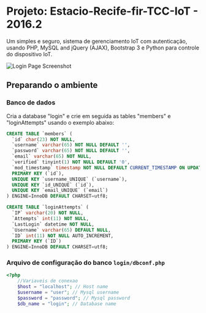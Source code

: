 Projeto: Estacio-Recife-fir-TCC-IoT - 2016.2
=========

Um simples e seguro, sistema de gerenciamento IoT com autenticação, usando PHP, MySQL and jQuery (AJAX), Bootstrap 3 e Python para controle do dispositivo IoT.

<img src="https://raw.githubusercontent.com/richardsonlima/estacio-recife-fir-tcc-IoT/master/screenshotsimages/screenshot.png" alt="Login Page Screenshot" />

## Preparando o ambiente
### 

### Banco de dados

Cria a database "login" e crie em seguida as tables "members" e "loginAttempts" usando o exemplo abaixo:

```sql
CREATE TABLE `members` (
  `id` char(23) NOT NULL,
  `username` varchar(65) NOT NULL DEFAULT '',
  `password` varchar(65) NOT NULL DEFAULT '',
  `email` varchar(65) NOT NULL,
  `verified` tinyint(1) NOT NULL DEFAULT '0',
  `mod_timestamp` timestamp NOT NULL DEFAULT CURRENT_TIMESTAMP ON UPDATE CURRENT_TIMESTAMP,
  PRIMARY KEY (`id`),
  UNIQUE KEY `username_UNIQUE` (`username`),
  UNIQUE KEY `id_UNIQUE` (`id`),
  UNIQUE KEY `email_UNIQUE` (`email`)
) ENGINE=InnoDB DEFAULT CHARSET=utf8;

CREATE TABLE `loginAttempts` (
  `IP` varchar(20) NOT NULL,
  `Attempts` int(11) NOT NULL,
  `LastLogin` datetime NOT NULL,
  `Username` varchar(65) DEFAULT NULL,
  `ID` int(11) NOT NULL AUTO_INCREMENT,
  PRIMARY KEY (`ID`)
) ENGINE=InnoDB DEFAULT CHARSET=utf8;
```


### Arquivo de configuração do banco `login/dbconf.php`  

```php
<?php
    //Variaveis de conexao
    $host = "localhost"; // Host name
    $username = "user"; // Mysql username
    $password = "password"; // Mysql password
    $db_name = "login"; // Database name

```

